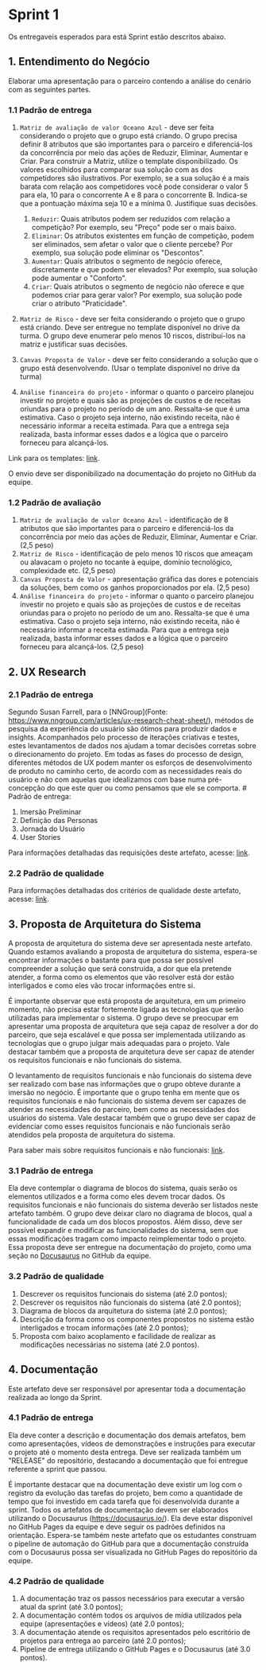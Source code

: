 # Sprint 1

Os entregaveis esperados para está Sprint estão descritos abaixo.

## 1. Entendimento do Negócio

Elaborar uma apresentação para o parceiro contendo a análise do cenário com as seguintes partes. 

### 1.1 Padrão de entrega

1. `Matriz de avaliação de valor Oceano Azul` - deve ser feita considerando o projeto que o grupo está criando. O grupo precisa definir 8 atributos que são importantes para o parceiro e diferenciá-los da concorrência por meio das ações de Reduzir, Eliminar, Aumentar e Criar. Para construir a Matriz, utilize o template disponibilizado. Os valores escolhidos para comparar sua solução com as dos competidores são ilustrativos. Por exemplo, se a sua solução é a mais barata com relação aos competidores você pode considerar o valor 5 para ela, 10 para o concorrente A e 8 para o concorrente B. Indica-se que a pontuação máxima seja 10 e a mínima 0. Justifique suas decisões.
    1. `Reduzir`: Quais atributos podem ser reduzidos com relação a competição? Por exemplo, seu "Preço" pode ser o mais baixo.
    2. `Eliminar`: Os atributos existentes em função de competição, podem ser eliminados, sem afetar o valor que o cliente percebe? Por exemplo, sua solução pode eliminar os "Descontos".
    3. `Aumentar`: Quais atributos o segmento de negócio oferece, discretamente e que podem ser elevados? Por exemplo, sua solução pode aumentar o "Conforto".
    4. `Criar`: Quais atributos o segmento de negócio não oferece e que podemos criar para gerar valor? Por exemplo, sua solução pode criar o atributo "Praticidade".

2. `Matriz de Risco` - deve ser feita considerando o projeto que o grupo está criando. Deve ser entregue no template disponível no drive da turma. O grupo deve enumerar pelo menos 10 riscos, distribuí-los na matriz e justificar suas decisões.

3. `Canvas Proposta de Valor` - deve ser feito considerando a solução que o grupo está desenvolvendo. (Usar o template disponível no drive da turma)

4. `Análise financeira do projeto` - informar o quanto o parceiro planejou investir no projeto e quais são as projeções de custos e de receitas oriundas para o projeto no período de um ano. Ressalta-se que é uma estimativa. Caso o projeto seja interno, não existindo receita, não é necessário informar a receita estimada. Para que a entrega seja realizada, basta informar esses dados e a lógica que o parceiro forneceu para alcançá-los.


Link para os templates: [link](https://drive.google.com/drive/u/3/folders/1lTqisJ_gxxtc5J5aXM8ula2kQ4MsII_M).

O envio deve ser disponibilizado na documentação do projeto no GitHub da equipe.

### 1.2 Padrão de avaliação

1. `Matriz de avaliação de valor Oceano Azul` - identificação de 8 atributos que são importantes para o parceiro e diferenciá-los da concorrência por meio das ações de Reduzir, Eliminar, Aumentar e Criar. (2,5 peso)
2. `Matriz de Risco` - identificação de pelo menos 10 riscos que ameaçam ou alavacam o projeto no tocante à equipe, domínio tecnológico, complexidade etc. (2,5 peso)
3. `Canvas Proposta de Valor` - apresentação gráfica das dores e potenciais da soluções, bem como os ganhos proporcionados por ela. (2,5 peso)
4. `Análise financeira do projeto` - informar o quanto o parceiro planejou investir no projeto e quais são as projeções de custos e de receitas oriundas para o projeto no período de um ano. Ressalta-se que é uma estimativa. Caso o projeto seja interno, não existindo receita, não é necessário informar a receita estimada. Para que a entrega seja realizada, basta informar esses dados e a lógica que o parceiro forneceu para alcançá-los. (2,5 peso)

## 2. UX Research

### 2.1 Padrão de entrega

Segundo Susan Farrell, para o [NNGroup](Fonte: https://www.nngroup.com/articles/ux-research-cheat-sheet/), métodos de pesquisa da experiência do usuário são ótimos para produzir dados e insights. Acompanhados pelo processo de iterações criativas e testes, estes levantamentos de dados nos ajudam a tomar decisões corretas sobre o direcionamento do projeto. Em todas as fases do processo de design, diferentes métodos de UX podem manter os esforços de desenvolvimento de produto no caminho certo, de acordo com as necessidades reais do usuário e não com aquelas que idealizamos com base numa pré-concepção do que este quer ou como pensamos que ele se comporta. #
Padrão de entrega:

1. Imersão Preliminar
2. Definição das Personas
3. Jornada do Usuário
4. User Stories

Para informações detalhadas das requisições deste artefato, acesse: [link](https://drive.google.com/file/d/1KHHCBewZ61Y72_BbM_CPS_Gvp16f12VR/view?usp=sharing).


### 2.2 Padrão de qualidade

Para informações detalhadas dos critérios de qualidade deste artefato, acesse: [link](https://drive.google.com/file/d/1KHHCBewZ61Y72_BbM_CPS_Gvp16f12VR/view?usp=sharing).

## 3. Proposta de Arquitetura do Sistema

A proposta de arquitetura do sistema deve ser apresentada neste artefato. Quando estamos avaliando a proposta de arquitetura do sistema, espera-se encontrar informações o bastante para que possa ser possível compreender a solução que será construída, a dor que ela pretende atender, a forma como os elementos que vão resolver está dor estão interligados e como eles vão trocar informações entre si.

É importante observar que está proposta de arquitetura, em um primeiro momento, não precisa estar fortemente ligada as tecnologias que serão utilizadas para implementar o sistema. O grupo deve se preocupar em apresentar uma proposta de arquitetura que seja capaz de resolver a dor do parceiro, que seja escalável e que possa ser implementada utilizando as tecnologias que o grupo julgar mais adequadas para o projeto. Vale destacar também que a proposta de arquitetura deve ser capaz de atender os requisitos funcionais e não funcionais do sistema.

O levantamento de requisitos funcionais e não funcionais do sistema deve ser realizado com base nas informações que o grupo obteve durante a imersão no negócio. É importante que o grupo tenha em mente que os requisitos funcionais e não funcionais do sistema devem ser capazes de atender as necessidades do parceiro, bem como as necessidades dos usuários do sistema. Vale destacar também que o grupo deve ser capaz de evidenciar como esses requisitos funcionais e não funcionais serão atendidos pela proposta de arquitetura do sistema.

Para saber mais sobre requisitos funcionais e não funcionais: [link](https://www.mestresdaweb.com.br/tecnologias/requisitos-funcionais-e-nao-funcionais-o-que-sao).


### 3.1 Padrão de entrega

Ela deve contemplar o diagrama de blocos do sistema, quais serão os elementos utilizados e a forma como eles devem trocar dados.
Os requisitos funcionais e não funcionais do sistema deverão ser listados neste artefato também.
O grupo deve deixar claro no diagrama de blocos, qual a funcionalidade de cada um dos blocos propostos. Além disso, deve ser possível expandir e modificar as funcionalidades do sistema, sem que essas modificações tragam como impacto reimplementar todo o projeto.
Essa proposta deve ser entregue na documentação do projeto, como uma seção no [Docusaurus](https://docusaurus.io/docs) no GitHub da equipe.

### 3.2 Padrão de qualidade

1. Descrever os requisitos funcionais do sistema (até 2.0 pontos);
2. Descrever os requisitos não funcionais do sistema (até 2.0 pontos);
3. Diagrama de blocos da arquitetura do sistema (até 2.0 pontos);
4. Descrição da forma como os componentes propostos no sistema estão interligados e trocam informações (até 2.0 pontos);
5. Proposta com baixo acoplamento e facilidade de realizar as modificações necessárias no sistema (até 2.0 pontos).

## 4. Documentação

Este artefato deve ser responsável por apresentar toda a documentação realizada ao longo da Sprint. 

### 4.1 Padrão de entrega

Ela deve conter a descrição e documentação dos demais artefatos, bem como apresentações, vídeos de demonstrações e instruções para executar o projeto até o momento desta entrega. Deve ser realizada também um "RELEASE" do repositório, destacando a documentação que foi entregue referente a sprint que passou. 

É importante destacar que na documentação deve existir um log com o registro da evolução das tarefas do projeto, bem como a quantidade de tempo que foi investido em cada tarefa que foi desenvolvida durante a sprint. Todos os artefatos de documentação devem ser elaborados utilizando o Docusaurus (https://docusaurus.io/). Ela deve estar disponível no GitHub Pages da equipe e deve seguir os padrões definidos na orientação. Espera-se também neste artefato que os estudantes construam o pipeline de automação do GitHub para que a documentação construída com o Docusaurus possa ser visualizada no GitHub Pages do repositório da equipe. 

### 4.2 Padrão de qualidade

1. A documentação traz os passos necessários para executar a versão atual da sprint (até 3.0 pontos);
2. A documentação contém todos os arquivos de mídia utilizados pela equipe (apresentações e vídeos) (até 2.0 pontos);
3. A documentação atende os requisitos apresentados pelo escritório de projetos para entrega ao parceiro (até 2.0 pontos);
4. Pipeline de entrega utilizando o GitHub Pages e o Docusaurus (até 3.0 pontos).